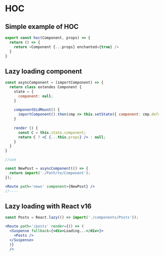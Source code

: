 # HOC

## Simple example of HOC

```javascript
export const hoc(Component, props) => {
  return () => {
    return <Component {...props} enchanted={true} />
  }
} 
```

## Lazy loading component

```jsx harmony
const asyncComponent = (importComponent) => {
  return class extendes Component {
    state = {
      component: null;
    }
    
    componentDidMount() {
      importComponent().then(cmp => this.setState({ component: cmp.default }))
    }
    
    render () {
      const C = this.state.component;
      return C ? <C {...this.props} /> : null;
    }
  }
}

//use 

const NewPost = asyncComponent(() => {
  return import('./Path/to/Component');
});

<Route path='news' component={NewPost} />
//----


```

## Lazy loading with React v16

```jsx harmony
const Posts = React.lazy(() => import('./components/Posts'));

<Route path='/posts' render={() => (
  <Suspense fallback={<div>Loading...</div>}>
    <Posts />
  </Suspense>
  )}
  />
```
